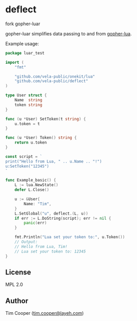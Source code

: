 # deflect
fork gopher-luar

gopher-luar simplifies data passing to and from [gopher-lua](https://github.com/vela-public/lua).

Example usage:

```go
package luar_test

import (
    "fmt"

    "github.com/vela-public/onekit/lua"
	"github.com/vela-public/deflect"
)

type User struct {
    Name  string
    token string
}

func (u *User) SetToken(t string) {
    u.token = t
}

func (u *User) Token() string {
    return u.token
}

const script = `
print("Hello from Lua, " .. u.Name .. "!")
u:SetToken("12345")
`

func Example_basic() {
    L := lua.NewState()
    defer L.Close()

    u := &User{
        Name: "Tim",
    }
    L.SetGlobal("u", deflect.(L, u))
    if err := L.DoString(script); err != nil {
        panic(err)
    }

    fmt.Println("Lua set your token to:", u.Token())
    // Output:
    // Hello from Lua, Tim!
    // Lua set your token to: 12345
}
```

## License

MPL 2.0

## Author

Tim Cooper (<tim.cooper@layeh.com>)
